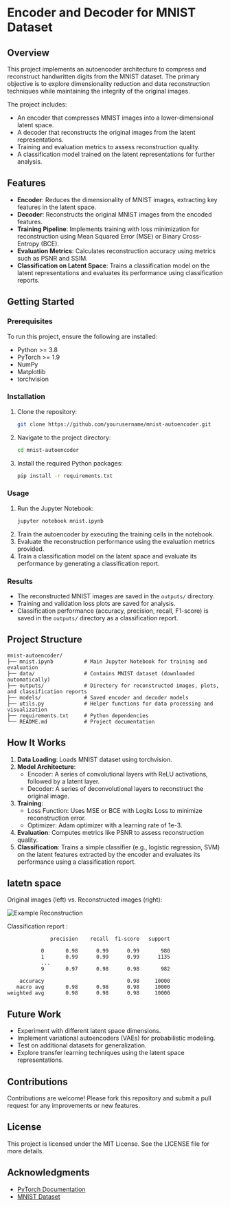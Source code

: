 # Encoder and Decoder for MNIST Dataset

## Overview
This project implements an autoencoder architecture to compress and reconstruct handwritten digits from the MNIST dataset. The primary objective is to explore dimensionality reduction and data reconstruction techniques while maintaining the integrity of the original images.

The project includes:
- An encoder that compresses MNIST images into a lower-dimensional latent space.
- A decoder that reconstructs the original images from the latent representations.
- Training and evaluation metrics to assess reconstruction quality.
- A classification model trained on the latent representations for further analysis.

## Features
- **Encoder**: Reduces the dimensionality of MNIST images, extracting key features in the latent space.
- **Decoder**: Reconstructs the original MNIST images from the encoded features.
- **Training Pipeline**: Implements training with loss minimization for reconstruction using Mean Squared Error (MSE) or Binary Cross-Entropy (BCE).
- **Evaluation Metrics**: Calculates reconstruction accuracy using metrics such as PSNR and SSIM.
- **Classification on Latent Space**: Trains a classification model on the latent representations and evaluates its performance using classification reports.

## Getting Started

### Prerequisites
To run this project, ensure the following are installed:
- Python >= 3.8
- PyTorch >= 1.9
- NumPy
- Matplotlib
- torchvision

### Installation
1. Clone the repository:
   ```bash
   git clone https://github.com/yourusername/mnist-autoencoder.git
   ```
2. Navigate to the project directory:
   ```bash
   cd mnist-autoencoder
   ```
3. Install the required Python packages:
   ```bash
   pip install -r requirements.txt
   ```

### Usage
1. Run the Jupyter Notebook:
   ```bash
   jupyter notebook mnist.ipynb
   ```
2. Train the autoencoder by executing the training cells in the notebook.
3. Evaluate the reconstruction performance using the evaluation metrics provided.
4. Train a classification model on the latent space and evaluate its performance by generating a classification report.

### Results
- The reconstructed MNIST images are saved in the `outputs/` directory.
- Training and validation loss plots are saved for analysis.
- Classification performance (accuracy, precision, recall, F1-score) is saved in the `outputs/` directory as a classification report.

## Project Structure
```
mnist-autoencoder/
├── mnist.ipynb          # Main Jupyter Notebook for training and evaluation
├── data/                # Contains MNIST dataset (downloaded automatically)
├── outputs/             # Directory for reconstructed images, plots, and classification reports
├── models/              # Saved encoder and decoder models
├── utils.py             # Helper functions for data processing and visualization
├── requirements.txt     # Python dependencies
└── README.md            # Project documentation
```

## How It Works
1. **Data Loading**: Loads MNIST dataset using torchvision.
2. **Model Architecture**:
   - Encoder: A series of convolutional layers with ReLU activations, followed by a latent layer.
   - Decoder: A series of deconvolutional layers to reconstruct the original image.
3. **Training**:
   - Loss Function: Uses MSE or BCE with Logits Loss to minimize reconstruction error.
   - Optimizer: Adam optimizer with a learning rate of 1e-3.
4. **Evaluation**: Computes metrics like PSNR to assess reconstruction quality.
5. **Classification**: Trains a simple classifier (e.g., logistic regression, SVM) on the latent features extracted by the encoder and evaluates its performance using a classification report.

## latetn space
Original images (left) vs. Reconstructed images (right):

![Example Reconstruction](outputs/reconstructed_example.png)

Classification report :
```
              precision    recall  f1-score   support

           0       0.98      0.99      0.99       980
           1       0.99      0.99      0.99      1135
           ...
           9       0.97      0.98      0.98       982

    accuracy                           0.98     10000
   macro avg       0.98      0.98      0.98     10000
weighted avg       0.98      0.98      0.98     10000
```

## Future Work
- Experiment with different latent space dimensions.
- Implement variational autoencoders (VAEs) for probabilistic modeling.
- Test on additional datasets for generalization.
- Explore transfer learning techniques using the latent space representations.

## Contributions
Contributions are welcome! Please fork this repository and submit a pull request for any improvements or new features.

## License
This project is licensed under the MIT License. See the LICENSE file for more details.

## Acknowledgments
- [PyTorch Documentation](https://pytorch.org/docs/)
- [MNIST Dataset](http://yann.lecun.com/exdb/mnist/)

